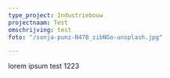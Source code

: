 ```yaml
---
type_project: Industriebouw
projectnaam: Test
omschrijving: test
foto: "/sonja-punz-N47B_zibNGo-unsplash.jpg"

---
```

lorem ipsum test 1223